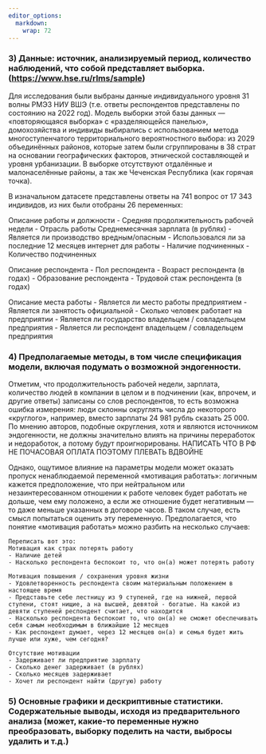 ```yaml
---
editor_options: 
  markdown: 
    wrap: 72
---
```


### 3) Данные: источник, анализируемый период, количество наблюдений, что собой представляет выборка. (<https://www.hse.ru/rlms/sample>)

Для исследования были выбраны данные индивидуального уровня 31 волны
РМЭЗ НИУ ВШЭ (т.е. ответы респондентов представлены по состоянию на 2022
год). Модель выборки этой базы данных — «повторяющаяся выборка» с
«разделяющейся панелью», домохозяйства и индивиды выбирались с
использованием метода многоступенчатого территориального вероятностного
выбора: из 2029 объединённых районов, которые затем были сгруппированы в
38 страт на основании географических факторов, этнической составляющей и
уровня урбанизации. В выборке отсутствуют отдалённые и малонаселённые
районы, а так же Чеченская Республика (как горячая точка).

В изначальном датасете представлены ответы на 741 вопрос от 17 343
индивидов, из них были отобраны 26 переменных:

Описание работы и должности - Средняя продолжительность рабочей недели -
Отрасль работы Среднемесячная зарплата (в рублях) - Является ли
производство вредным/опасным - Использовался ли за последние 12 месяцев
интернет для работы - Наличие подчиненных - Количество подчиненных

Описание респондента - Пол респондента - Возраст респондента (в годах) -
Образование респондента - Трудовой стаж респондента (в годах)

Описание места работы - Является ли место работы предприятием - Является
ли занятость официальной - Сколько человек работает на предприятии -
Является ли государство владельцем / совладельцем предприятия - Является
ли респондент владельцем / совладельцем предприятия

### 4) Предполагаемые методы, в том числе спецификация модели, включая подумать о возможной эндогенности.

Отметим, что продолжительность рабочей недели, зарплата, количество
людей в компании в целом и в подчинении (как, впрочем, и другие ответы)
записаны со слов респондентов, то есть возможна ошибка измерения: люди
склонны округлять числа до некоторого «круглого», например, вместо
зарплаты 24 981 рубль сказать 25 000. По мнению авторов, подобные
округления, хотя и являются источником эндогенности, не должны
значительно влиять на причины переработок и недоработок, а потому будут
проигнорированы. НАПИСАТЬ ЧТО В РФ НЕ ПОЧАСОВАЯ ОПЛАТА ПОЭТОМУ ПЛЕВАТЬ
ВДВОЙНЕ

Однако, ощутимое влияние на параметры модели может оказать пропуск
ненаблюдаемой переменной «мотивация работать»: логичным кажется
предположение, что при нейтральном или незаинтересованном отношении к
работе человек будет работать не дольше, чем ему положено, а если же
отношение будет негативным — то даже меньше указанных в договоре часов.
В таком случае, есть смысл попытаться оценить эту переменную.
Предполагается, что понятие «мотивация работать» можно разбить на
несколько случаев:

```         
Переписать вот это: 
Мотивация как страх потерять работу 
- Наличие детей 
- Насколько респондента беспокоит то, что он(а) может потерять работу

Мотивация повышения / сохранения уровня жизни 
- Удовлетворенность респондента своим материальным положением в настоящее время 
- Представьте себе лестницу из 9 ступеней, где на нижней, первой ступени, стоят нищие, а на высшей, девятой - богатые. На какой из девяти ступеней респондент считает, что находится 
- Насколько респондента беспокоит то, что он(а) не сможет обеспечивать себя самым необходимым в ближайшие 12 месяцев 
- Как респондент думает, через 12 месяцев он(а) и семья будет жить лучше или хуже, чем сегодня?

Отсутствие мотивации 
- Задерживает ли предприятие зарплату 
- Сколько денег задерживает (в рублях) 
- Сколько месяцев задерживает 
- Хочет ли респондент найти (другую) работу
```

### 5) Основные графики и дескриптивные статистики. Содержательные выводы, исходя из предварительного анализа (может, какие-то переменные нужно преобразовать, выборку поделить на части, выбросы удалить и т.д.)
